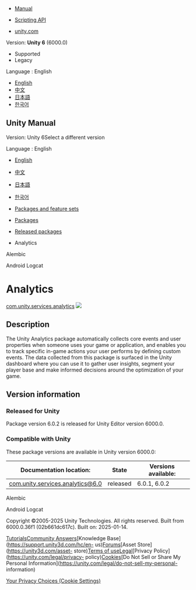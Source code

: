 [](https://docs.unity3d.com)

  * [Manual](../Manual/index.html)
  * [Scripting API](../ScriptReference/index.html)

  * [unity.com](https://unity.com/)

Version: **Unity 6** (6000.0)

  * Supported
  * Legacy

Language : English

  * [English](/Manual/com.unity.services.analytics.html)
  * [中文](/cn/current/Manual/com.unity.services.analytics.html)
  * [日本語](/ja/current/Manual/com.unity.services.analytics.html)
  * [한국어](/kr/current/Manual/com.unity.services.analytics.html)

[](https://docs.unity3d.com)

## Unity Manual

Version: Unity 6Select a different version

Language : English

  * [English](/Manual/com.unity.services.analytics.html)
  * [中文](/cn/current/Manual/com.unity.services.analytics.html)
  * [日本語](/ja/current/Manual/com.unity.services.analytics.html)
  * [한국어](/kr/current/Manual/com.unity.services.analytics.html)

  * [Packages and feature sets](PackagesList.html)
  * [Packages](Packages-all.html)
  * [Released packages](pack-safe.html)
  * Analytics 

[](com.unity.formats.alembic.html)

Alembic

[](com.unity.mobile.android-logcat.html)

Android Logcat

# Analytics

[com.unity.services.analytics](https://docs.unity.com/analytics/)
![](../uploads/Main/iconRel.png)

## Description

The Unity Analytics package automatically collects core events and user
properties when someone uses your game or application, and enables you to
track specific in-game actions your user performs by defining custom events.
The data collected from this package is surfaced in the Unity dashboard where
you can use it to gather user insights, segment your player base and make
informed decisions around the optimization of your game.

## Version information

### Released for Unity

Package version 6.0.2 is released for Unity Editor version 6000.0.

### Compatible with Unity

These package versions are available in Unity version 6000.0:

**Documentation location:** | **State** | **Versions available:**  
---|---|---  
[com.unity.services.analytics@6.0](https://docs.unity.com/analytics/) | released | 6.0.1, 6.0.2  
  
[](com.unity.formats.alembic.html)

Alembic

[](com.unity.mobile.android-logcat.html)

Android Logcat

Copyright ©2005-2025 Unity Technologies. All rights reserved. Built from
6000.0.36f1 (02b661dc617c). Built on: 2025-01-14.

[Tutorials](https://learn.unity.com/)[Community
Answers](https://answers.unity3d.com)[Knowledge
Base](https://support.unity3d.com/hc/en-
us)[Forums](https://forum.unity3d.com)[Asset Store](https://unity3d.com/asset-
store)[Terms of
use](https://docs.unity3d.com/Manual/TermsOfUse.html)[Legal](https://unity.com/legal)[Privacy
Policy](https://unity.com/legal/privacy-
policy)[Cookies](https://unity.com/legal/cookie-policy)[Do Not Sell or Share
My Personal Information](https://unity.com/legal/do-not-sell-my-personal-
information)

[Your Privacy Choices (Cookie Settings)](javascript:void\(0\);)

